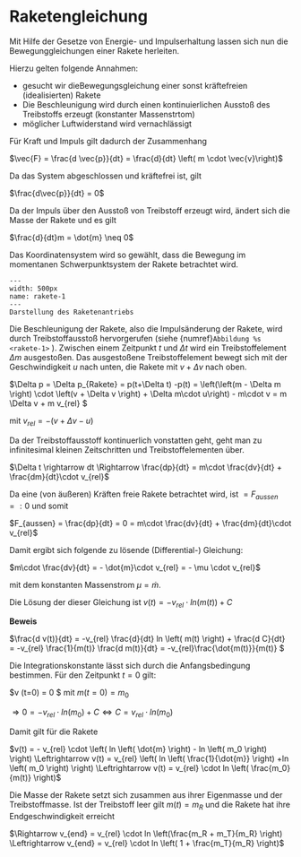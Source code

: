 # Raketengleichung

Mit Hilfe der Gesetze von Energie- und Impulserhaltung lassen sich nun die Bewegunggleichungen einer Rakete herleiten.

Hierzu gelten folgende Annahmen:

* gesucht wir dieBewegungsgleichung einer sonst kräftefreien (idealisierten) Rakete 
* Die Beschleunigung wird durch einen kontinuierlichen Ausstoß des Treibstoffs erzeugt (konstanter Massenstrtom)
* möglicher Luftwiderstand wird vernachlässigt

Für Kraft und Impuls gilt dadurch der Zusammenhang

$\vec{F} = \frac{d \vec{p}}{dt} = \frac{d}{dt} \left( m \cdot \vec{v}\right)$

Da das System abgeschlossen und kräftefrei ist, gilt

$\frac{d\vec{p}}{dt} = 0$

Da der Impuls über den Ausstoß von Treibstoff erzeugt wird, ändert sich die Masse der Rakete und es gilt

$\frac{d}{dt}m = \dot{m} \neq 0$

Das Koordinatensystem wird so gewählt, dass die Bewegung im momentanen Schwerpunktsystem der Rakete betrachtet wird. 

```{figure} Bilder/rakete.png
---
width: 500px
name: rakete-1
---
Darstellung des Raketenantriebs
 ```

Die Beschleunigung der Rakete, also die Impulsänderung der Rakete, wird durch Treibstoffausstoß hervorgerufen (siehe {numref}`Abbildung %s <rakete-1>` ). Zwischen einem Zeitpunkt $t$ und $\Delta t$ wird ein Treibstoffelement $\Delta m$ ausgestoßen. Das ausgestoßene Treibstoffelement bewegt sich mit der Geschwindigkeit $u$ nach unten, die Rakete mit $v + \Delta v$ nach oben.

$\Delta p = \Delta p_{Rakete} = p(t+\Delta t) -p(t) = \left(\left(m - \Delta m \right) \cdot \left(v + \Delta v \right) + \Delta m\cdot u\right) - m\cdot v = m \Delta v + m v_{rel} $

mit 
$v_{rel} = - \left( v+\Delta v-u \right)$

Da der Treibstoffausstoff kontinuerlich vonstatten geht, geht man zu infinitesimal kleinen Zeitschritten und Treibstoffelementen über. 

$\Delta t \rightarrow dt \Rightarrow \frac{dp}{dt} = m\cdot \frac{dv}{dt} + \frac{dm}{dt}\cdot v_{rel}$

Da eine (von äußeren) Kräften freie Rakete betrachtet wird, ist $= F_{aussen} =:0$ und somit 

$F_{aussen} = \frac{dp}{dt} = 0 = m\cdot \frac{dv}{dt} + \frac{dm}{dt}\cdot v_{rel}$

Damit ergibt sich folgende zu lösende (Differential-) Gleichung:

$m\cdot \frac{dv}{dt} = - \dot{m}\cdot v_{rel} = - \mu \cdot v_{rel}$

mit dem konstanten Massenstrom $\mu = \dot{m}$.

Die Lösung der dieser Gleichung ist $v(t) = -v_{rel} \cdot ln (m(t)) + C$

**Beweis**

$\frac{d v(t)}{dt} = -v_{rel} \frac{d}{dt} ln \left( m(t) \right) + \frac{d C}{dt} = -v_{rel} \frac{1}{m(t)} \frac{d m(t)}{dt} = -v_{rel}\frac{\dot{m(t)}}{m(t)} $

Die Integrationskonstante lässt sich durch die Anfangsbedingung bestimmen. Für den Zeitpunkt $t=0$ gilt:

$v (t=0) = 0 $ mit $m (t=0) = m_0$

$\Rightarrow 0 = - v_{rel} \cdot ln \left( m_0 \right)  + C 
\Leftrightarrow C =  v_{rel}\cdot ln \left( m_0 \right)$

Damit gilt für die Rakete 

$v(t) = - v_{rel} \cdot \left( ln \left( \dot{m} \right) - ln \left( m_0 \right) \right)  \Leftrightarrow v(t) = v_{rel} \left( ln \left( \frac{1}{\dot{m}} \right) +ln \left( m_0 \right)  \right) \Leftrightarrow v(t) = v_{rel} \cdot ln \left( \frac{m_0}{m(t)} \right)$

Die Masse der Rakete setzt sich zusammen aus ihrer Eigenmasse und der Treibstoffmasse.
Ist der Treibstoff leer gilt $m(t) = m_R$ und die Rakete hat ihre Endgeschwindigkeit erreicht

$\Rightarrow v_{end} = v_{rel} \cdot ln \left(\frac{m_R + m_T}{m_R} \right) \Leftrightarrow v_{end} = v_{rel} \cdot ln \left( 1 + \frac{m_T}{m_R} \right)$
